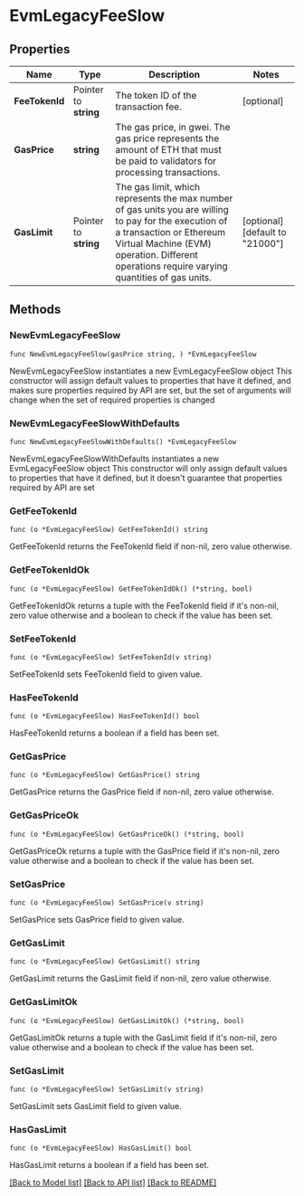 # EvmLegacyFeeSlow

## Properties

Name | Type | Description | Notes
------------ | ------------- | ------------- | -------------
**FeeTokenId** | Pointer to **string** | The token ID of the transaction fee. | [optional] 
**GasPrice** | **string** | The gas price, in gwei. The gas price represents the amount of ETH that must be paid to validators for processing transactions. | 
**GasLimit** | Pointer to **string** | The gas limit, which represents the max number of gas units you are willing to pay for the execution of a transaction or Ethereum Virtual Machine (EVM) operation. Different operations require varying quantities of gas units. | [optional] [default to "21000"]

## Methods

### NewEvmLegacyFeeSlow

`func NewEvmLegacyFeeSlow(gasPrice string, ) *EvmLegacyFeeSlow`

NewEvmLegacyFeeSlow instantiates a new EvmLegacyFeeSlow object
This constructor will assign default values to properties that have it defined,
and makes sure properties required by API are set, but the set of arguments
will change when the set of required properties is changed

### NewEvmLegacyFeeSlowWithDefaults

`func NewEvmLegacyFeeSlowWithDefaults() *EvmLegacyFeeSlow`

NewEvmLegacyFeeSlowWithDefaults instantiates a new EvmLegacyFeeSlow object
This constructor will only assign default values to properties that have it defined,
but it doesn't guarantee that properties required by API are set

### GetFeeTokenId

`func (o *EvmLegacyFeeSlow) GetFeeTokenId() string`

GetFeeTokenId returns the FeeTokenId field if non-nil, zero value otherwise.

### GetFeeTokenIdOk

`func (o *EvmLegacyFeeSlow) GetFeeTokenIdOk() (*string, bool)`

GetFeeTokenIdOk returns a tuple with the FeeTokenId field if it's non-nil, zero value otherwise
and a boolean to check if the value has been set.

### SetFeeTokenId

`func (o *EvmLegacyFeeSlow) SetFeeTokenId(v string)`

SetFeeTokenId sets FeeTokenId field to given value.

### HasFeeTokenId

`func (o *EvmLegacyFeeSlow) HasFeeTokenId() bool`

HasFeeTokenId returns a boolean if a field has been set.

### GetGasPrice

`func (o *EvmLegacyFeeSlow) GetGasPrice() string`

GetGasPrice returns the GasPrice field if non-nil, zero value otherwise.

### GetGasPriceOk

`func (o *EvmLegacyFeeSlow) GetGasPriceOk() (*string, bool)`

GetGasPriceOk returns a tuple with the GasPrice field if it's non-nil, zero value otherwise
and a boolean to check if the value has been set.

### SetGasPrice

`func (o *EvmLegacyFeeSlow) SetGasPrice(v string)`

SetGasPrice sets GasPrice field to given value.


### GetGasLimit

`func (o *EvmLegacyFeeSlow) GetGasLimit() string`

GetGasLimit returns the GasLimit field if non-nil, zero value otherwise.

### GetGasLimitOk

`func (o *EvmLegacyFeeSlow) GetGasLimitOk() (*string, bool)`

GetGasLimitOk returns a tuple with the GasLimit field if it's non-nil, zero value otherwise
and a boolean to check if the value has been set.

### SetGasLimit

`func (o *EvmLegacyFeeSlow) SetGasLimit(v string)`

SetGasLimit sets GasLimit field to given value.

### HasGasLimit

`func (o *EvmLegacyFeeSlow) HasGasLimit() bool`

HasGasLimit returns a boolean if a field has been set.


[[Back to Model list]](../README.md#documentation-for-models) [[Back to API list]](../README.md#documentation-for-api-endpoints) [[Back to README]](../README.md)


